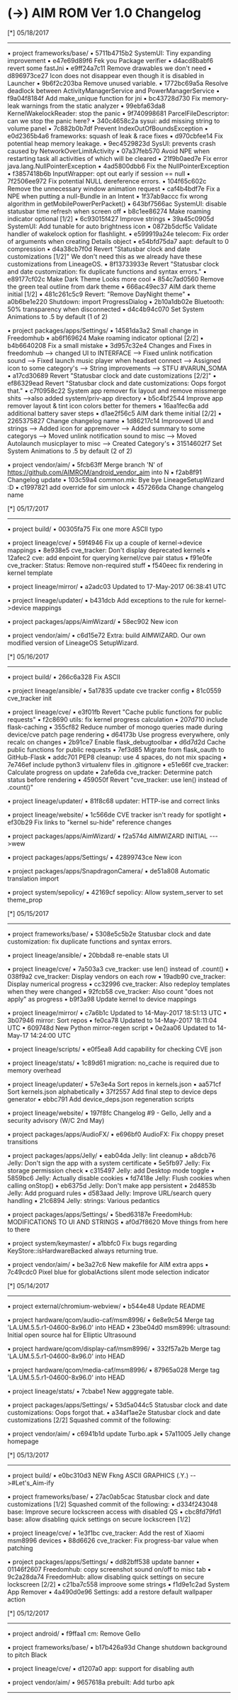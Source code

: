 
 (->) AIM ROM Ver 1.0 Changelog
 ====================================== 


 [*] 05/18/2017
  *******************    


 ▪ project frameworks/base/
 ▪ 5711b4715b2 SystemUI: Tiny expanding improvement
 ▪ e47e69d89f6 Fek you Package verifier
 ▪ d4acd8babf6 revert some fastJni
 ▪ e9ff24a7c11 Remove drawables we don't need
 ▪ d896973ce27 Icon does not disappear even though it is disabled in Launcher
 ▪ 9b6f2c203ba Remove unused variable.
 ▪ 1772bc69a5a Resolve deadlock between ActivityManagerService and PowerManagerService
 ▪ f9a04f8184f Add make_unique function for jni
 ▪ bc43728d730 Fix memory-leak warnings from the static analyzer
 ▪ 99ebfa63da8 KernelWakelockReader: stop the panic
 ▪ 9f740998681 ParcelFileDescriptor: can we stop the panic here?
 ▪ 340c4658c2a sysui: add missing string to volume panel
 ▪ 7c882b0b7df Prevent IndexOutOfBoundsException
 ▪ e0d2365b4a6 frameworks: squash of leak & race fixes
 ▪ d970cbfee14 Fix potential heap memory leakage.
 ▪ 9ec4529823d SysUI: prevents crash caused by NetworkOverLimitActivity
 ▪ 07a37feb570 Avoid NPE when restarting task all activities of which will be cleared
 ▪ 21f9b0aed7e Fix error java.lang.NullPointerException
 ▪ 4ad5800dbb6 Fix the NullPointerException
 ▪ f3857418b6b InputWrapper: opt out early if session == null
 ▪ 7f2506ee972 Fix potential NULL dereference errors.
 ▪ 104f65c602c Remove the unnecessary window animation request
 ▪ caf4b4bdf7e Fix a NPE when putting a null-Bundle in an Intent
 ▪ 1f37ab9accc fix wrong algorithm in getMobilePowerPerPacket()
 ▪ 643bf7566ac SystemUI: disable statusbar time refresh when screen off
 ▪ b8c1ee86274 Make roaming indicator optional [1/2]
 ▪ 6c93015f427 Improve strings
 ▪ 39a45c0905d SystemUI: Add tunable for auto brightness icon
 ▪ 0872b5dcf5c Validate handler of wakelock option for flashlight.
 ▪ e599919a24e telecom: Fix order of arguments when creating Details object
 ▪ e54bfd75da7 aapt: default to 0 compression
 ▪ d4a38cb7f0d Revert "Statusbar clock and date customizations [1/2]" We don't need this as we already have these customizations from LineageOS.
 ▪ 8f13733933e Revert "Statusbar clock and date customization: fix duplicate functions and syntax errors."
 ▪ e89177cf02c Make Dark Theme Looks more cool
 ▪ 854c7ad0560 Remove the green teal outline from dark theme
 ▪ 666ac49ec37 AIM dark theme initial [1/2]
 ▪ 481c261c5c9 Revert: "Remove DayNight theme"
 ▪ a0b6be1e220 Shutdown: import ProgressDialog
 ▪ 2b10a1db02e Bluetooth: 50% transparency when disconnected
 ▪ d4c4b94c070 Set System Animations to .5 by default (1 of 2)

 ▪ project packages/apps/Settings/
 ▪ 14581da3a2 Small change in Freedomhub
 ▪ ab6f169624 Make roaming indicator optional [2/2]
 ▪ b4b6640208 Fix a small mistake
 ▪ 3d957c32e4 Changes and Fixes in freedomhub --> changed UI to INTERFACE --> Fixed unlink notification sound --> Fixed launch music player when headset connect --> Assigned icon to some category's --> String improvements --> STFU #VARUN_SOMA
 ▪ a17cd30689 Revert "Statusbar clock and date customizations [2/2]"
 ▪ ef86329ead Revert "Statusbar clock and date customizations: Oops forgot that."
 ▪ c7f0958c22 System app remover fix layout and remove missmerge shits -->also added system/priv-app directory
 ▪ b5c4bf2544 Improve app remover layout & tint icon colors better for themers
 ▪ 16aa1fec6a add additional battery saver steps
 ▪ d1ae2f56c5 AIM dark theme initial [2/2]
 ▪ 2265375827 Change changelog name
 ▪ 1d86217c14 Improoved UI and strings --> Added icon for appremover --> Added summary to some categorys --> Moved unlink notification sound to misc --> Moved Autolaunch musicplayer to misc --> Created Category's
 ▪ 31514602f7 Set System Animations to .5 by default (2 of 2)

 ▪ project vendor/aim/
 ▪ 5fcb63ff Merge branch 'N' of https://github.com/AIMROM/android_vendor_aim into N
 ▪ f2ab8f91 Changelog update
 ▪ 103c59a4 common.mk: Bye bye LineageSetupWizard :D
 ▪ c1997821 add override for sim unlock
 ▪ 457266da Change changelog name

 [*] 05/17/2017
  *******************    


 ▪ project build/
 ▪ 00305fa75 Fix one more ASCII typo

 ▪ project lineage/cve/
 ▪ 59f4946 Fix up a couple of kernel->device mappings
 ▪ 8e938e5 cve_tracker: Don't display deprecated kernels
 ▪ 12afec2 cve: add enpoint for querying kernel/cve pair status
 ▪ f91e0fe cve_tracker: Status: Remove non-required stuff
 ▪ f540eec fix rendering in kernel template

 ▪ project lineage/mirror/
 ▪ a2adc03 Updated to 17-May-2017 06:38:41 UTC

 ▪ project lineage/updater/
 ▪ b431dcb Add exceptions to the rule for kernel->device mappings

 ▪ project packages/apps/AimWizard/
 ▪ 58ec902 New icon

 ▪ project vendor/aim/
 ▪ c6d15e72 Extra: build AIMWIZARD. Our own modified version of LineageOS SetupWizard.

 [*] 05/16/2017
  *******************    


 ▪ project build/
 ▪ 266c6a328 Fix ASCII

 ▪ project lineage/ansible/
 ▪ 5a17835 update cve tracker config
 ▪ 81c0559 cve_tracker init

 ▪ project lineage/cve/
 ▪ e3f01fb Revert "Cache public functions for public requests"
 ▪ f2c8690 utils: fix kernel progress calculation
 ▪ 207d710 include flask-caching
 ▪ 355cf82 Reduce number of monogo queries made during device/cve patch page rendering
 ▪ d64173b Use progress everywhere, only recalc on changes
 ▪ 2b91ce7 Enable flask_debugtoolbar
 ▪ d6d7d2d Cache public functions for public requests
 ▪ 7ef3d85 Migrate from flask_oauth to GitHub-Flask
 ▪ addc701 PEP8 cleanup: use 4 spaces, do not mix spacing
 ▪ 7e746ef include python3 virtualenv files in .gitignore
 ▪ e51e66f cve_tracker: Calculate progress on update
 ▪ 2afe6da cve_tracker: Determine patch status before rendering
 ▪ 459050f Revert "cve_tracker: use len() instead of .count()"

 ▪ project lineage/updater/
 ▪ 81f8c68 updater: HTTP-ise and correct links

 ▪ project lineage/website/
 ▪ 1c566de CVE tracker isn't ready for spotlight
 ▪ ef30b29 Fix links to "kernel su-hide" reference changes

 ▪ project packages/apps/AimWizard/
 ▪ f2a574d AIMWIZARD INITIAL --->wew

 ▪ project packages/apps/Settings/
 ▪ 42899743ce New icon

 ▪ project packages/apps/SnapdragonCamera/
 ▪ de51a808 Automatic translation import

 ▪ project system/sepolicy/
 ▪ 42169cf sepolicy: Allow system_server to set theme_prop

 [*] 05/15/2017
  *******************    


 ▪ project frameworks/base/
 ▪ 5308e5c5b2e Statusbar clock and date customization: fix duplicate functions and syntax errors.

 ▪ project lineage/ansible/
 ▪ 20bbda8 re-enable stats UI

 ▪ project lineage/cve/
 ▪ 7a503a3 cve_tracker: use len() instead of .count()
 ▪ 038f9a2 cve_tracker: Display vendors on each row
 ▪ 19adb90 cve_tracker: Display numerical progress
 ▪ cc32996 cve_tracker: Also redeploy templates when they were changed
 ▪ 92fcb58 cve_tracker: Also count "does not apply" as progress
 ▪ b9f3a98 Update kernel to device mappings

 ▪ project lineage/mirror/
 ▪ c7a6b1c Updated to 14-May-2017 18:51:13 UTC
 ▪ 3b07946 mirror: Sort repos
 ▪ fe0ca78 Updated to 14-May-2017 18:11:04 UTC
 ▪ 609748d New Python mirror-regen script
 ▪ 0e2aa06 Updated to 14-May-17 14:24:00 UTC

 ▪ project lineage/scripts/
 ▪ e0f5ea8 Add capability for checking CVE json

 ▪ project lineage/stats/
 ▪ 1c89d61 migration: no_cache is required due to memory overhead

 ▪ project lineage/updater/
 ▪ 57e3e4a Sort repos in kernels.json
 ▪ aa571cf Sort kernels.json alphabetically
 ▪ 37f2557 Add final step to device deps generator
 ▪ ebbc791 Add device_deps.json regeneration scripts

 ▪ project lineage/website/
 ▪ 197f8fc Changelog #9 - Gello, Jelly and a security advisory (W/C 2nd May)

 ▪ project packages/apps/AudioFX/
 ▪ e696bf0 AudioFX: Fix choppy preset transitions

 ▪ project packages/apps/Jelly/
 ▪ eab04da Jelly: lint cleanup
 ▪ a8dcb76 Jelly: Don't sign the app with a system certificate
 ▪ 5e5fb97 Jelly: Fix storage permission check
 ▪ c315497 Jelly: add Desktop mode toggle
 ▪ 5859bc6 Jelly: Actually disable cookies
 ▪ fd7418e Jelly: Flush cookies when calling onStop()
 ▪ eb6375d Jelly: Don't make app persistent
 ▪ 2d4853b Jelly: Add proguard rules
 ▪ d583aad Jelly: Improve URL/search query handling
 ▪ 21c6894 Jelly: strings: Various pedantics

 ▪ project packages/apps/Settings/
 ▪ 5bed63187e FreedomHub: MODIFICATIONS TO UI AND STRINGS
 ▪ af0d7f8620 Move things from here to there

 ▪ project system/keymaster/
 ▪ a1bbfc0 Fix bugs regarding KeyStore::isHardwareBacked always returning true.

 ▪ project vendor/aim/
 ▪ be3a27c6 New makefile for AIM extra apps
 ▪ 7c49cdc0 Pixel blue for globalActions silent mode selection indicator

 [*] 05/14/2017
  *******************    


 ▪ project external/chromium-webview/
 ▪ b544e48 Update README

 ▪ project hardware/qcom/audio-caf/msm8996/
 ▪ 6e8e9c54 Merge tag 'LA.UM.5.5.r1-04600-8x96.0' into HEAD
 ▪ 23be04d0 msm8996: ultrasound: Initial open source hal for Elliptic Ultrasound

 ▪ project hardware/qcom/display-caf/msm8996/
 ▪ 332f57a2b Merge tag 'LA.UM.5.5.r1-04600-8x96.0' into HEAD

 ▪ project hardware/qcom/media-caf/msm8996/
 ▪ 87965a028 Merge tag 'LA.UM.5.5.r1-04600-8x96.0' into HEAD

 ▪ project lineage/stats/
 ▪ 7cbabe1 New agggregate table.

 ▪ project packages/apps/Settings/
 ▪ 53d5a044c5 Statusbar clock and date customizations: Oops forgot that.
 ▪ a34af1ae2e Statusbar clock and date customizations [2/2] Squashed commit of the following:

 ▪ project vendor/aim/
 ▪ c6941b1d update Turbo.apk
 ▪ 57a11005 Jelly change homepage

 [*] 05/13/2017
  *******************    


 ▪ project build/
 ▪ e0bc310d3 NEW Fkng ASCII GRAPHICS (.Y.) -->#Let's_Aim-ify

 ▪ project frameworks/base/
 ▪ 27ac0ab5cac Statusbar clock and date customizations [1/2] Squashed commit of the following:
 ▪ d334f243048 base: Improve secure lockscreen access with disabled QS
 ▪ cbc8fd79fd1 base: allow disabling quick settings on secure lockscreen [1/2]

 ▪ project lineage/cve/
 ▪ 1e3f1bc cve_tracker: Add the rest of Xiaomi msm8996 devices
 ▪ 88d6626 cve_tracker: Fix progress-bar value when patching

 ▪ project packages/apps/Settings/
 ▪ dd82bff538 update banner
 ▪ 01146f2607 Freedomhub: copy screenshot sound on/off to misc tab
 ▪ 9c2a28da74 FreedomHub: allow disabling quick settings on secure lockscreen [2/2]
 ▪ c21ba7c558 improove some strings
 ▪ f1d9e1c2ad System App Remover
 ▪ 4a490d0e96 Settings: add a restore default wallpaper action

 [*] 05/12/2017
  *******************    


 ▪ project android/
 ▪ f9ffaa1 cm: Remove Gello

 ▪ project frameworks/base/
 ▪ b17b426a93d Change shutdown background to pitch Black

 ▪ project lineage/cve/
 ▪ d1207a0 app: support for disabling auth

 ▪ project vendor/aim/
 ▪ 9657618a  prebuilt: Add turbo apk

---------------------------------------------------------

